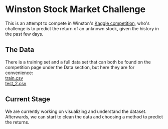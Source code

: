 # Winston Stock Market Challenge

This is an attempt to compete in Winston's [Kaggle competition](https://www.kaggle.com/c/the-winton-stock-market-challenge), who's challenge
is to predict the return of an unknown stock, given the history in the past few days.


The Data
--------
There is a training set and a full data set that can both be found on the competition page under the Data section, but here they are
for convenience:<br>
[train.csv](https://www.kaggle.com/c/the-winton-stock-market-challenge/download/train.csv.zip)<br>
[test_2.csv](https://www.kaggle.com/c/the-winton-stock-market-challenge/download/test_2.csv.zip)

Current Stage
--------
We are currently working on visualizing and understand the dataset. Afterwards, we can start to clean the data and choosing a method to 
predict the returns.
